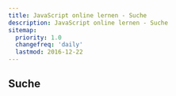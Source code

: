 ```yaml
---
title: JavaScript online lernen - Suche
description: JavaScript online lernen - Suche
sitemap:
  priority: 1.0
  changefreq: 'daily'
  lastmod: 2016-12-22
---
```


## Suche

<div id="tipue_search_content"></div>

<script>
var tipuesearch = {"pages": [
  {% for page in site.pages %}
    {% if page.url contains "/Suche/" or page.url contains "/Sitemap/" %}
    
    {% else %}
      {"title": "{{page.title}}", "text": "{{page.content | markdownify | strip_html | strip_newlines | escape}}", "tags": "", "url": "{{page.url}}"},
    {% endif %}
  {% endfor %}
  {"title": "", "text": "", "tags": "", "url": ""}
]};

$(document).ready(function() {
  $('#tipue_search_input').tipuesearch({
    'mode': 'static',
    'show': 100,
    'showTitleCount': false,
    'minimumLength': 1
  });
});
</script>
